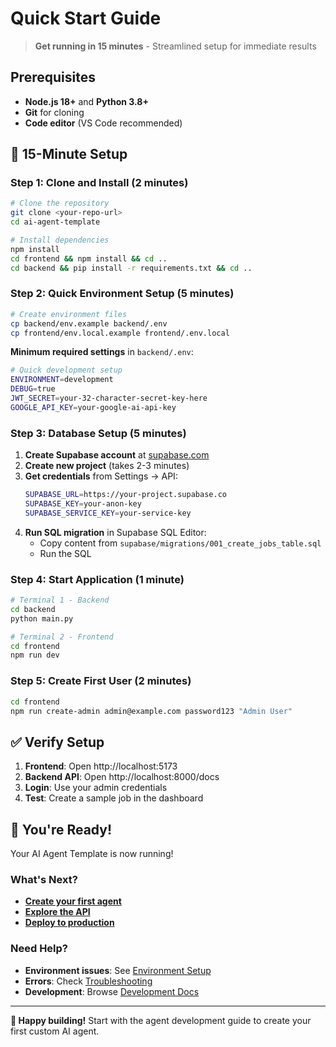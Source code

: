 # Quick Start Guide

> **Get running in 15 minutes** - Streamlined setup for immediate results

## Prerequisites

- **Node.js 18+** and **Python 3.8+**
- **Git** for cloning
- **Code editor** (VS Code recommended)

## 🚀 15-Minute Setup

### Step 1: Clone and Install (2 minutes)

```bash
# Clone the repository
git clone <your-repo-url>
cd ai-agent-template

# Install dependencies
npm install
cd frontend && npm install && cd ..
cd backend && pip install -r requirements.txt && cd ..
```

### Step 2: Quick Environment Setup (5 minutes)

```bash
# Create environment files
cp backend/env.example backend/.env
cp frontend/env.local.example frontend/.env.local
```

**Minimum required settings** in `backend/.env`:
```bash
# Quick development setup
ENVIRONMENT=development
DEBUG=true
JWT_SECRET=your-32-character-secret-key-here
GOOGLE_API_KEY=your-google-ai-api-key
```

### Step 3: Database Setup (5 minutes)

1. **Create Supabase account** at [supabase.com](https://supabase.com)
2. **Create new project** (takes 2-3 minutes)
3. **Get credentials** from Settings → API:
   ```bash
   SUPABASE_URL=https://your-project.supabase.co
   SUPABASE_KEY=your-anon-key
   SUPABASE_SERVICE_KEY=your-service-key
   ```
4. **Run SQL migration** in Supabase SQL Editor:
   - Copy content from `supabase/migrations/001_create_jobs_table.sql`
   - Run the SQL

### Step 4: Start Application (1 minute)

```bash
# Terminal 1 - Backend
cd backend
python main.py

# Terminal 2 - Frontend  
cd frontend
npm run dev
```

### Step 5: Create First User (2 minutes)

```bash
cd frontend
npm run create-admin admin@example.com password123 "Admin User"
```

## ✅ Verify Setup

1. **Frontend**: Open http://localhost:5173
2. **Backend API**: Open http://localhost:8000/docs
3. **Login**: Use your admin credentials
4. **Test**: Create a sample job in the dashboard

## 🎉 You're Ready!

Your AI Agent Template is now running! 

### What's Next?

- **[Create your first agent](../development/agent-development.md)**
- **[Explore the API](../development/api-reference.md)**
- **[Deploy to production](../deployment/deployment-guide.md)**

### Need Help?

- **Environment issues**: See [Environment Setup](environment-setup.md)
- **Errors**: Check [Troubleshooting](troubleshooting.md)
- **Development**: Browse [Development Docs](../development/)

---

**🚀 Happy building!** Start with the agent development guide to create your first custom AI agent. 